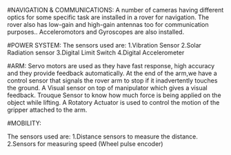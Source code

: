 #NAVIGATION & COMMUNICATIONS:
A number of cameras having different optics for some specific task are installed in a rover for navigation.
The rover also has low-gain and high-gain antennas too for communication purposes..
Acceleromotors and Gyroscopes are also installed. 


#POWER SYSTEM:
The sensors used are:
1.Vibration Sensor
2.Solar Radiation sensor
3.Digital Limit Switch
4.Digital Accelerometer


#ARM:
Servo motors are used as they have fast response, high accuracy and they provide feedback automatically.
At the end of the arm,we have a control sensor that signals the rover arm to stop if it inadvertently touches the ground.
A Visual sensor on top of manipulator which gives a visual feedback.
Trouque Sensor to know how much force is being applied on the object while lifting.
A Rotatory Actuator is used to control the motion of the gripper attached to the arm.


#MOBILITY:

The sensors used are:
1.Distance sensors to measure the distance.
2.Sensors for measuring speed (Wheel pulse encoder)
